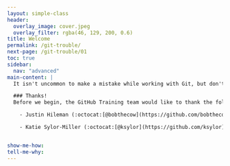 ```yaml
---
layout: simple-class
header:
  overlay_image: cover.jpeg
  overlay_filter: rgba(46, 129, 200, 0.6)
title: Welcome
permalink: /git-trouble/
next-page: /git-trouble/01
toc: true
sidebar:
  nav: "advanced"
main-content: |  
  It isn't uncommon to make a mistake while working with Git, but don't fret, everyone does it. Getting out of a mess, can be just as easy as getting into one if you know the tools at your disposal to save your project and prevent public embarrassment. This course outlines the different commands you can use to get out of almost **any** sticky situation.

  ### Thanks!
  Before we begin, the GitHub Training team would like to thank the following community contributors for their work in creating meaningful content that inspired this course:

    - Justin Hileman (:octocat:[@bobthecow](https://github.com/bobthecow)), [Git Pretty](http://justinhileman.info/article/git-pretty/)

    - Katie Sylor-Miller (:octocat:[@ksylor](https://github.com/ksylor)), [Oh, Shit, Git!](http://ohshitgit.com/)


show-me-how:
tell-me-why:
---
```

